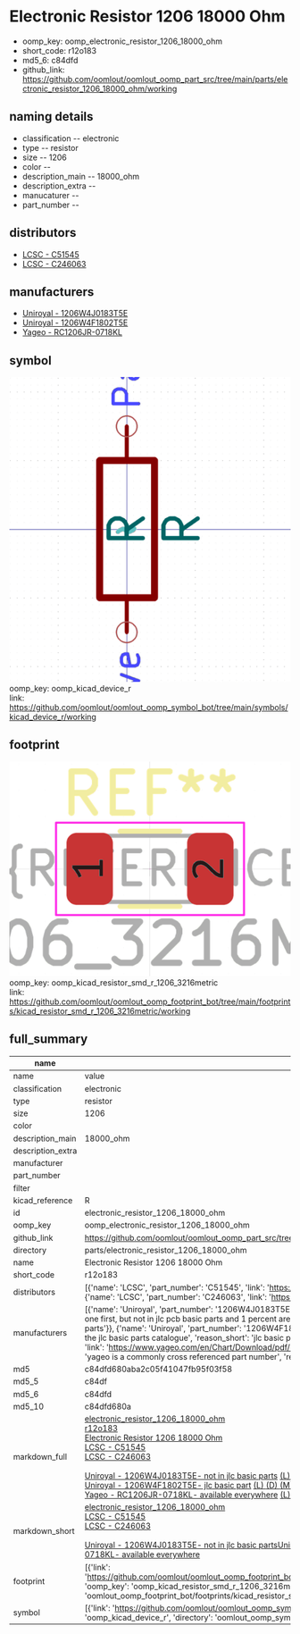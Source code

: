 # Electronic Resistor 1206 18000 Ohm

  
* oomp_key: oomp_electronic_resistor_1206_18000_ohm 
* short_code: r12o183
* md5_6: c84dfd  
* github_link: https://github.com/oomlout/oomlout_oomp_part_src/tree/main/parts/electronic_resistor_1206_18000_ohm/working  
## naming details
* classification -- electronic
* type -- resistor
* size -- 1206
* color -- 
* description_main -- 18000_ohm
* description_extra -- 
* manucaturer -- 
* part_number -- 

## distributors
* [LCSC - C51545](https://lcsc.com/product-detail/C51545.html)  
* [LCSC - C246063](https://lcsc.com/product-detail/C246063.html)  

## manufacturers
* [Uniroyal - 1206W4J0183T5E]()  
* [Uniroyal - 1206W4F1802T5E]()  
* [Yageo - RC1206JR-0718KL](https://www.yageo.com/en/Chart/Download/pdf/RC1206JR-0718KL)  

## symbol

![](symbol/0/working/working_600.png)  
oomp_key: oomp_kicad_device_r  
link: https://github.com/oomlout/oomlout_oomp_symbol_bot/tree/main/symbols/kicad_device_r/working  

## footprint

![](footprint/0/working/working_600.png)  
oomp_key: oomp_kicad_resistor_smd_r_1206_3216metric  
link: https://github.com/oomlout/oomlout_oomp_footprint_bot/tree/main/footprints/kicad_resistor_smd_r_1206_3216metric/working  

## full_summary
| name | value | 
| --- | --- | 
| name | value | 
| classification | electronic | 
| type | resistor | 
| size | 1206 | 
| color |  | 
| description_main | 18000_ohm | 
| description_extra |  | 
| manufacturer |  | 
| part_number |  | 
| filter |  | 
| kicad_reference | R | 
| id | electronic_resistor_1206_18000_ohm | 
| oomp_key | oomp_electronic_resistor_1206_18000_ohm | 
| github_link | https://github.com/oomlout/oomlout_oomp_part_src/tree/main/parts/electronic_resistor_1206_18000_ohm/working | 
| directory | parts/electronic_resistor_1206_18000_ohm | 
| name | Electronic Resistor 1206 18000 Ohm | 
| short_code | r12o183 | 
| distributors | [{'name': 'LCSC', 'part_number': 'C51545', 'link': 'https://lcsc.com/product-detail/C51545.html', 'id': 'distributor_lcsc'}, {'name': 'LCSC', 'part_number': 'C246063', 'link': 'https://lcsc.com/product-detail/C246063.html', 'id': 'distributor_lcsc'}] | 
| manufacturers | [{'name': 'Uniroyal', 'part_number': '1206W4J0183T5E', 'link': '', 'id': 'manufacturer_uniroyal', 'note': {'reason': 'did this one first, but not in jlc pcb basic parts and 1 percent are and they are the same price', 'reason_short': 'not in jlc basic parts'}}, {'name': 'Uniroyal', 'part_number': '1206W4F1802T5E', 'link': '', 'id': 'manufacturer_uniroyal', 'note': {'reason': 'in the jlc basic parts catalogue', 'reason_short': 'jlc basic part'}}, {'name': 'Yageo', 'part_number': 'RC1206JR-0718KL', 'link': 'https://www.yageo.com/en/Chart/Download/pdf/RC1206JR-0718KL', 'id': 'manufacturer_yageo', 'note': {'reason': 'yageo is a commonly cross referenced part number', 'reason_short': 'available everywhere'}}] | 
| md5 | c84dfd680aba2c05f41047fb95f03f58 | 
| md5_5 | c84df | 
| md5_6 | c84dfd | 
| md5_10 | c84dfd680a | 
| markdown_full | [electronic_resistor_1206_18000_ohm](https://github.com/oomlout/oomlout_oomp_part_src/tree/main/parts/electronic_resistor_1206_18000_ohm/working)<br>[r12o183](https://github.com/oomlout/oomlout_oomp_part_src/tree/main/parts/electronic_resistor_1206_18000_ohm/working)<br>[Electronic Resistor 1206 18000 Ohm](https://github.com/oomlout/oomlout_oomp_part_src/tree/main/parts/electronic_resistor_1206_18000_ohm/working)<br>[LCSC - C51545<br>](https://lcsc.com/product-detail/C51545.html)[LCSC - C246063<br>](https://lcsc.com/product-detail/C246063.html)<br>[Uniroyal - 1206W4J0183T5E- not in jlc basic parts]() [(L)  ](https://www.lcsc.com/search?q=1206W4J0183T5E)[(D)  ](https://www.digikey.com/en/products?keywords=1206W4J0183T5E)[(M)  ](https://www.mouser.com/Search/Refine?Keyword=1206W4J0183T5E)[(N)  ](https://www.newark.com/search?st=1206W4J0183T5E)[(SZ)  ](https://so.szlcsc.com/global.html?k=1206W4J0183T5E)<br>[Uniroyal - 1206W4F1802T5E- jlc basic part]() [(L)  ](https://www.lcsc.com/search?q=1206W4F1802T5E)[(D)  ](https://www.digikey.com/en/products?keywords=1206W4F1802T5E)[(M)  ](https://www.mouser.com/Search/Refine?Keyword=1206W4F1802T5E)[(N)  ](https://www.newark.com/search?st=1206W4F1802T5E)[(SZ)  ](https://so.szlcsc.com/global.html?k=1206W4F1802T5E)<br>[Yageo - RC1206JR-0718KL- available everywhere](https://www.yageo.com/en/Chart/Download/pdf/RC1206JR-0718KL) [(L)  ](https://www.lcsc.com/search?q=RC1206JR-0718KL)[(D)  ](https://www.digikey.com/en/products?keywords=RC1206JR-0718KL)[(M)  ](https://www.mouser.com/Search/Refine?Keyword=RC1206JR-0718KL)[(N)  ](https://www.newark.com/search?st=RC1206JR-0718KL)[(SZ)  ](https://so.szlcsc.com/global.html?k=RC1206JR-0718KL)<br> | 
| markdown_short | [electronic_resistor_1206_18000_ohm](https://github.com/oomlout/oomlout_oomp_part_src/tree/main/parts/electronic_resistor_1206_18000_ohm/working)<br>[LCSC - C51545<br>](https://lcsc.com/product-detail/C51545.html)[LCSC - C246063<br>](https://lcsc.com/product-detail/C246063.html)<br>[Uniroyal - 1206W4J0183T5E- not in jlc basic parts]()[Uniroyal - 1206W4F1802T5E- jlc basic part]()[Yageo - RC1206JR-0718KL- available everywhere](https://www.yageo.com/en/Chart/Download/pdf/RC1206JR-0718KL) | 
| footprint | [{'link': 'https://github.com/oomlout/oomlout_oomp_footprint_bot/tree/main/foootprntss/kicad_resistor_smd_r_1206_3216metric', 'oomp_key': 'oomp_kicad_resistor_smd_r_1206_3216metric', 'directory': 'oomlout_oomp_footprint_bot/footprints/kicad_resistor_smd_r_1206_3216metric//working/working.kicad_mod'}] | 
| symbol | [{'link': 'https://github.com/oomlout/oomlout_oomp_symbol_bot/tree/main/symbols/kicad_device_r', 'oomp_key': 'oomp_kicad_device_r', 'directory': 'oomlout_oomp_symbol_bot/symbols/kicad_device_r//working/working.kicad_sym'}] | 
